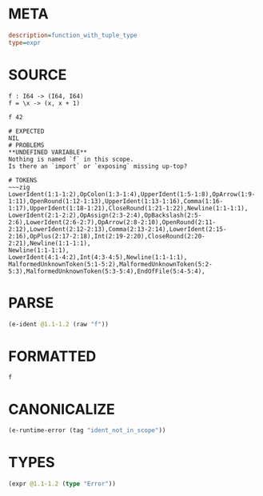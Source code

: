# META
~~~ini
description=function_with_tuple_type
type=expr
~~~
# SOURCE
~~~roc
f : I64 -> (I64, I64)
f = \x -> (x, x + 1)

f 42
~~~
~~~
# EXPECTED
NIL
# PROBLEMS
**UNDEFINED VARIABLE**
Nothing is named `f` in this scope.
Is there an `import` or `exposing` missing up-top?

# TOKENS
~~~zig
LowerIdent(1:1-1:2),OpColon(1:3-1:4),UpperIdent(1:5-1:8),OpArrow(1:9-1:11),OpenRound(1:12-1:13),UpperIdent(1:13-1:16),Comma(1:16-1:17),UpperIdent(1:18-1:21),CloseRound(1:21-1:22),Newline(1:1-1:1),
LowerIdent(2:1-2:2),OpAssign(2:3-2:4),OpBackslash(2:5-2:6),LowerIdent(2:6-2:7),OpArrow(2:8-2:10),OpenRound(2:11-2:12),LowerIdent(2:12-2:13),Comma(2:13-2:14),LowerIdent(2:15-2:16),OpPlus(2:17-2:18),Int(2:19-2:20),CloseRound(2:20-2:21),Newline(1:1-1:1),
Newline(1:1-1:1),
LowerIdent(4:1-4:2),Int(4:3-4:5),Newline(1:1-1:1),
MalformedUnknownToken(5:1-5:2),MalformedUnknownToken(5:2-5:3),MalformedUnknownToken(5:3-5:4),EndOfFile(5:4-5:4),
~~~
# PARSE
~~~clojure
(e-ident @1.1-1.2 (raw "f"))
~~~
# FORMATTED
~~~roc
f
~~~
# CANONICALIZE
~~~clojure
(e-runtime-error (tag "ident_not_in_scope"))
~~~
# TYPES
~~~clojure
(expr @1.1-1.2 (type "Error"))
~~~

